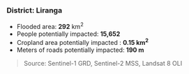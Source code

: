 ### District: Liranga
- Flooded area: **292** km<sup>2</sup>
- People potentially impacted: **15,652**
- Cropland area potentially impacted : **0.15 km<sup>2</sup>**
- Meters of roads potentially impacted: **190 m**


> Source: Sentinel-1
> GRD, Sentinel-2
> MSS, Landsat 8 OLI


						
					